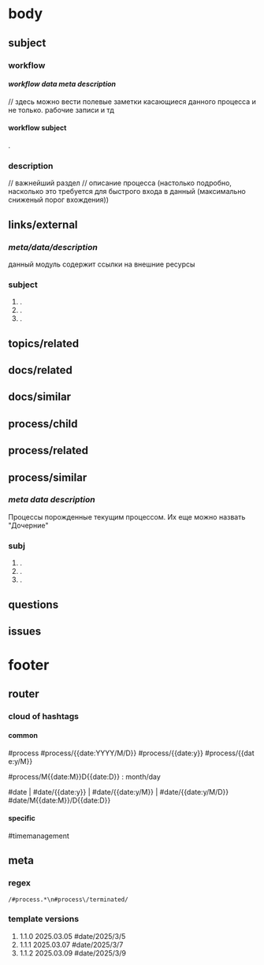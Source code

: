 # body
## subject
###  workflow
#### *workflow data meta description*
// здесь можно вести полевые заметки касающиеся  данного процесса и  не только. рабочие записи и тд
#### workflow subject
.
### description
// важнейший раздел
// описание процесса (настолько подробно, насколько это требуется для быстрого входа в данный (максимально сниженый порог вхождения))
## links/external
### *meta/data/description*
данный модуль содержит ссылки на внешние ресурсы
### subject
1. . 
2. . 
3. . 
## topics/related
## docs/related
## docs/similar
## process/child
## process/related
## process/similar

### *meta data description*
Процессы порожденные текущим процессом. 
Их еще можно назвать "Дочерние"
### subj
1. . 
2. . 
3. . 
## questions
## issues
# footer
## router
### cloud of hashtags
#### common
#process #process/{{date:YYYY/M/D}} #process/{{date:y}} #process/{{date:y/M}}

#process/M{{date:M}}D{{date:D}} : month/day

#date | #date/{{date:y}} | #date/{{date:y/M}} | #date/{{date:y/M/D}}
#date/M{{date:M}}/D{{date:D}}
#### specific
#timemanagement 
## meta
### regex
```regex
/#process.*\n#process\/terminated/
```
### template versions
1. 1.1.0 2025.03.05 #date/2025/3/5 
2. 1.1.1 2025.03.07 #date/2025/3/7 
3. 1.1.2 2025.03.09 #date/2025/3/9  